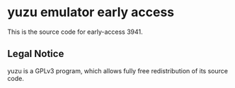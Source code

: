 yuzu emulator early access
=============

This is the source code for early-access 3941.

## Legal Notice

yuzu is a GPLv3 program, which allows fully free redistribution of its source code.